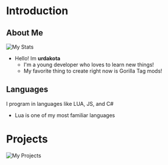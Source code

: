 # Introduction
## About Me
![My Stats](https://github-readme-stats.vercel.app/api?username=urdakota&show_icons=true&theme=radical)
- Hello! Im **urdakota** 
  - I'm a young developer who loves to learn new things!
  - My favorite thing to create right now is Gorilla Tag mods!

## Languages
I program in languages like LUA, JS, and C#
  - Lua is one of my most familiar languages 
# Projects
![My Projects](https://github-readme-stats.vercel.app/api/top-langs/?username=urdakota&layout=compact&theme=radical)
